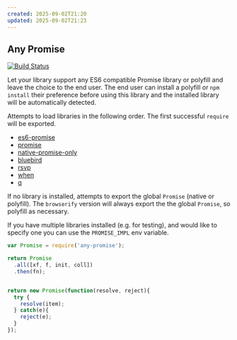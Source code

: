 ```yaml
---
created: 2025-09-02T21:20
updated: 2025-09-02T21:23
---
```

## Any Promise

[![Build Status](https://secure.travis-ci.org/kevinbeaty/any-promise.svg)](http://travis-ci.org/kevinbeaty/any-promise)

Let your library support any ES6 compatible Promise library or polyfill and leave the choice to the end user. The end user can install a polyfill or `npm install` their preference before using this library and the installed library will be automatically detected.

Attempts to load libraries in the following order.  The first successful `require` will be exported.

  - [es6-promise](https://github.com/jakearchibald/es6-promise)
  - [promise](https://github.com/then/promise)
  - [native-promise-only](https://github.com/getify/native-promise-only)
  - [bluebird](https://github.com/petkaantonov/bluebird)
  - [rsvp](https://github.com/tildeio/rsvp.js)
  - [when](https://github.com/cujojs/when)
  - [q](https://github.com/kriskowal/q)

If no library is installed, attempts to export the global `Promise` (native or polyfill). The `browserify` version will always export the the global `Promise`, so polyfill as necessary.

If you have multiple libraries installed (e.g. for testing), and would like to specify one you can use the `PROMISE_IMPL` env variable.

```javascript
var Promise = require('any-promise');

return Promise
  .all([xf, f, init, coll])
  .then(fn);


return new Promise(function(resolve, reject){
  try {
    resolve(item);
  } catch(e){
    reject(e);
  }
});

```
